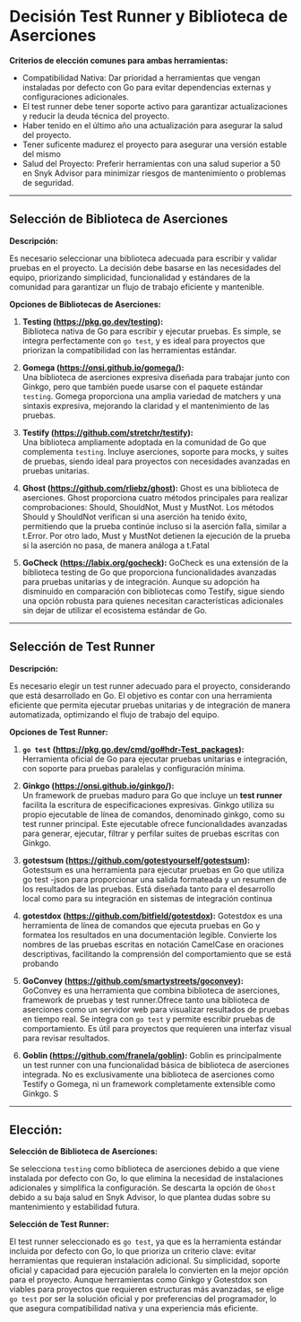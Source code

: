 # Decisión Test Runner y Biblioteca de Aserciones 


**Criterios de elección comunes para ambas herramientas:**

- Compatibilidad Nativa: Dar prioridad a herramientas que vengan instaladas por defecto con Go para evitar dependencias externas y configuraciones adicionales.
- El test runner debe tener soporte activo para garantizar actualizaciones y reducir la deuda técnica del proyecto.
- Haber tenido en el último año una actualización para asegurar la salud del proyecto.
- Tener suficente madurez el proyecto para asegurar una versión estable del mismo
- Salud del Proyecto: Preferir herramientas con una salud superior a 50 en Snyk Advisor para minimizar riesgos de mantenimiento o problemas de seguridad.

---



## Selección de Biblioteca de Aserciones

**Descripción:**

Es necesario seleccionar una biblioteca adecuada para escribir y validar pruebas en el proyecto. La decisión debe basarse en las necesidades del equipo, priorizando simplicidad, funcionalidad y estándares de la comunidad para garantizar un flujo de trabajo eficiente y mantenible.

**Opciones de Bibliotecas de Aserciones:**

1. **Testing (https://pkg.go.dev/testing):**  
   Biblioteca nativa de Go para escribir y ejecutar pruebas. Es simple, se integra perfectamente con `go test`, y es ideal para proyectos que priorizan la compatibilidad con las herramientas estándar.

2. **Gomega (https://onsi.github.io/gomega/):**  
   Una biblioteca de aserciones expresiva diseñada para trabajar junto con Ginkgo, pero que también puede usarse con el paquete estándar `testing`. Gomega proporciona una amplia variedad de matchers y una sintaxis expresiva, mejorando la claridad y el mantenimiento de las pruebas.

3. **Testify (https://github.com/stretchr/testify):**  
   Una biblioteca ampliamente adoptada en la comunidad de Go que complementa `testing`. Incluye aserciones, soporte para mocks, y suites de pruebas, siendo ideal para proyectos con necesidades avanzadas en pruebas unitarias.

4. **Ghost (https://github.com/rliebz/ghost):**
   Ghost es una biblioteca de aserciones. Ghost proporciona cuatro métodos principales para realizar comprobaciones: Should, ShouldNot, Must y MustNot. Los métodos Should y ShouldNot verifican si una aserción ha tenido éxito, permitiendo que la prueba continúe incluso si la aserción falla, similar a t.Error. Por otro lado, Must y MustNot detienen la ejecución de la prueba si la aserción no pasa, de manera análoga a t.Fatal

5. **GoCheck (https://labix.org/gocheck):**
   GoCheck es una extensión de la biblioteca testing de Go que proporciona funcionalidades avanzadas para pruebas unitarias y de integración. Aunque su adopción ha disminuido en comparación con bibliotecas como Testify, sigue siendo una opción robusta para quienes necesitan características adicionales sin dejar de utilizar el ecosistema estándar de Go.



---

## Selección de Test Runner

**Descripción:**

Es necesario elegir un test runner adecuado para el proyecto, considerando que está desarrollado en Go. El objetivo es contar con una herramienta eficiente que permita ejecutar pruebas unitarias y de integración de manera automatizada, optimizando el flujo de trabajo del equipo.


**Opciones de Test Runner:**

1. **`go test` (https://pkg.go.dev/cmd/go#hdr-Test_packages):**  
   Herramienta oficial de Go para ejecutar pruebas unitarias e integración, con soporte para pruebas paralelas y configuración mínima.

2. **Ginkgo (https://onsi.github.io/ginkgo/):**  
   Un framework de pruebas maduro para Go que incluye un **test runner** facilita la escritura de especificaciones expresivas. Ginkgo utiliza su propio ejecutable de línea de comandos, denominado ginkgo, como su test runner principal. Este ejecutable ofrece funcionalidades avanzadas para generar, ejecutar, filtrar y perfilar suites de pruebas escritas con Ginkgo.

3. **gotestsum (https://github.com/gotestyourself/gotestsum):**  
   Gotestsum es una herramienta para ejecutar pruebas en Go que utiliza go test -json para proporcionar una salida formateada y un resumen de los resultados de las pruebas. Está diseñada tanto para el desarrollo local como para su integración en sistemas de integración continua

4. **gotestdox (https://github.com/bitfield/gotestdox):**
   Gotestdox es una herramienta de línea de comandos que ejecuta pruebas en Go y formatea los resultados en una documentación legible. Convierte los nombres de las pruebas escritas en notación CamelCase en oraciones descriptivas, facilitando la comprensión del comportamiento que se está probando

5. **GoConvey (https://github.com/smartystreets/goconvey):**  
   GoConvey es una herramienta que combina biblioteca de aserciones, framework de pruebas y test runner.Ofrece tanto una biblioteca de aserciones como un servidor web para visualizar resultados de pruebas en tiempo real. Se integra con `go test` y permite escribir pruebas de comportamiento. Es útil para proyectos que requieren una interfaz visual para revisar resultados.

6. **Goblin (https://github.com/franela/goblin):**
   Goblin es principalmente un test runner con una funcionalidad básica de biblioteca de aserciones integrada. No es exclusivamente una biblioteca de aserciones como Testify o Gomega, ni un framework completamente extensible como Ginkgo. S



---

## Elección:

**Selección de Biblioteca de Aserciones:**

Se selecciona `testing` como biblioteca de aserciones debido a que viene instalada por defecto con Go, lo que elimina la necesidad de instalaciones adicionales y simplifica la configuración. Se descarta la opción de `Ghost` debido a su baja salud en Snyk Advisor, lo que plantea dudas sobre su mantenimiento y estabilidad futura.

**Selección de Test Runner:**

El test runner seleccionado es `go test`, ya que es la herramienta estándar incluida por defecto con Go, lo que prioriza un criterio clave: evitar herramientas que requieran instalación adicional. Su simplicidad, soporte oficial y capacidad para ejecución paralela lo convierten en la mejor opción para el proyecto. Aunque herramientas como Ginkgo y Gotestdox son viables para proyectos que requieren estructuras más avanzadas, se elige `go test` por ser la solución oficial y por preferencias del programador, lo que asegura compatibilidad nativa y una experiencia más eficiente.
